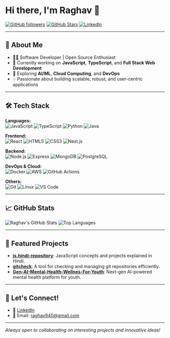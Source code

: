 # Hi there, I'm Raghav 👋

[![GitHub followers](https://img.shields.io/github/followers/raghav940?label=Followers&style=social)](https://github.com/raghav940)
[![GitHub Stars](https://img.shields.io/github/stars/raghav940?style=social)](https://github.com/raghav940)
[![LinkedIn](https://img.shields.io/badge/LinkedIn-blue?logo=linkedin&logoColor=white)](https://www.linkedin.com/in/raghav940/)

---

## 🚀 About Me

- 👨‍💻 Software Developer | Open Source Enthusiast
- 🔭 Currently working on **JavaScript**, **TypeScript**, and **Full Stack Web Development**
- 🌱 Exploring **AI/ML**, **Cloud Computing**, and **DevOps**
- 💡 Passionate about building scalable, robust, and user-centric applications

---

## 🛠️ Tech Stack

**Languages:**  
![JavaScript](https://img.shields.io/badge/-JavaScript-black?logo=javascript)
![TypeScript](https://img.shields.io/badge/-TypeScript-007acc?logo=typescript)
![Python](https://img.shields.io/badge/-Python-3670A0?logo=python)
![Java](https://img.shields.io/badge/-Java-007396?logo=java)

**Frontend:**  
![React](https://img.shields.io/badge/-React-20232a?logo=react)
![HTML5](https://img.shields.io/badge/-HTML5-E34F26?logo=html5)
![CSS3](https://img.shields.io/badge/-CSS3-1572B6?logo=css3)
![Next.js](https://img.shields.io/badge/-Next.js-000?logo=next.js)

**Backend:**  
![Node.js](https://img.shields.io/badge/-Node.js-339933?logo=node.js)
![Express](https://img.shields.io/badge/-Express-black?logo=express)
![MongoDB](https://img.shields.io/badge/-MongoDB-47A248?logo=mongodb)
![PostgreSQL](https://img.shields.io/badge/-PostgreSQL-336791?logo=postgresql)

**DevOps & Cloud:**  
![Docker](https://img.shields.io/badge/-Docker-2496ED?logo=docker)
![AWS](https://img.shields.io/badge/-AWS-232F3E?logo=amazon-aws)
![GitHub Actions](https://img.shields.io/badge/-GitHub%20Actions-2088FF?logo=github-actions)

**Others:**  
![Git](https://img.shields.io/badge/-Git-F05032?logo=git)
![Linux](https://img.shields.io/badge/-Linux-FCC624?logo=linux)
![VS Code](https://img.shields.io/badge/-VS%20Code-007ACC?logo=visual-studio-code)

---

## 📈 GitHub Stats

![Raghav's GitHub Stats](https://github-readme-stats.vercel.app/api?username=raghav940&show_icons=true&theme=radical)
![Top Languages](https://github-readme-stats.vercel.app/api/top-langs/?username=raghav940&layout=compact&theme=radical)

---

## 📝 Featured Projects

- [**js.hindi-repository**](https://github.com/raghav940/js.hindi-repository): JavaScript concepts and projects explained in Hindi.
- [**gitcheck**](https://github.com/raghav940/gitcheck): A tool for checking and managing git repositories efficiently.
- [**Gen-AI-Mental-Health-Wellnes-For-Youth**](https://github.com/anujkdotexe/Gen-AI-Mental-Health-Wellnes-For-Youth): Next-gen AI-powered mental health platform for youth.

---

## 🤝 Let's Connect!

- 💼 [LinkedIn](https://www.linkedin.com/in/raghav940/)
- 📧 Email: [raghav940@gmail.com](mailto:raghav940@gmail.com)

---

_Always open to collaborating on interesting projects and innovative ideas!_
